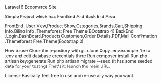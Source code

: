 Laravel 6 Ecoomerce Site

Simple Project which has FrontEnd And Back End Area

FrontEnd
   .User View,Product Show,Categories,Brands,Cart,Shipping Info,Biling Info
   .Themeforest Free Theme(BOotstrap 4)
BackEnd
    .Login,DashBoard,Products,Customers,Order Details,PDF,Mail Confirmation
    .Themeforest Free Theme(Bootstrap 3)
    
How to use
Clone the repository with git clone
Copy .env.example file to .env and edit database credentials there
Run composer install
Run php artisan key:generate
Run php artisan migrate --seed (it has some seeded data for your testing)
That's it: launch the main URL.

License
Basically, feel free to use and re-use any way you want.


